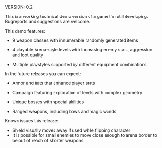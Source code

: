 VERSION: 0.2

This is a working technical demo version of a game I'm still developing. Bugreports and suggestions are welcome.

This demo features:

- 9 weapon classes with innumerable randomly generated items

- 4 playable Arena-style levels with increasing enemy stats, aggression and loot quality

- Multiple playstyles supported by different equipment combinations

In the future releases you can expect:

- Armor and hats that enhance player stats

- Campaign featuring exploration of levels with complex geometry

- Unique bosses with special abilities

- Ranged weapons, including bows and magic wands

Known issues this release:
- Shield visually moves away if used while flipping character
- It is possible for small enemies to move close enough to arena border to be out of reach of shorter weapons